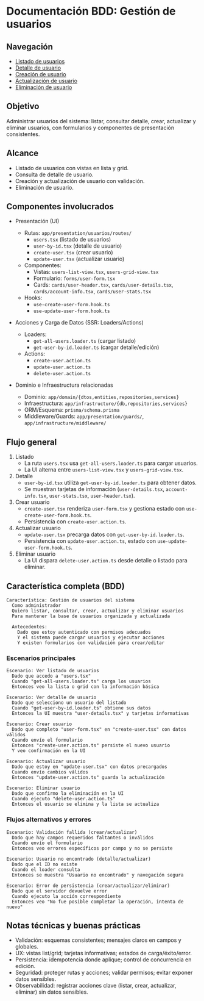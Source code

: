 # Documentación BDD: Gestión de usuarios 

## Navegación
- [Listado de usuarios](./users-list.md)
- [Detalle de usuario](./user-detail.md)
- [Creación de usuario](./create-user.md)
- [Actualización de usuario](./update-user.md)
- [Eliminación de usuario](./delete-user.md)

## Objetivo
Administrar usuarios del sistema: listar, consultar detalle, crear, actualizar y eliminar usuarios, con formularios y componentes de presentación consistentes.

## Alcance
- Listado de usuarios con vistas en lista y grid.
- Consulta de detalle de usuario.
- Creación y actualización de usuario con validación.
- Eliminación de usuario.

## Componentes involucrados

- Presentación (UI)
  - Rutas: `app/presentation/usuarios/routes/`
    - `users.tsx` (listado de usuarios)
    - `user-by-id.tsx` (detalle de usuario)
    - `create-user.tsx` (crear usuario)
    - `update-user.tsx` (actualizar usuario)
  - Componentes:
    - Vistas: `users-list-view.tsx`, `users-grid-view.tsx`
    - Formulario: `forms/user-form.tsx`
    - Cards: `cards/user-header.tsx`, `cards/user-details.tsx`, `cards/account-info.tsx`, `cards/user-stats.tsx`
  - Hooks:
    - `use-create-user-form.hook.ts`
    - `use-update-user-form.hook.ts`

- Acciones y Carga de Datos (SSR: Loaders/Actions)
  - Loaders:
    - `get-all-users.loader.ts` (cargar listado)
    - `get-user-by-id.loader.ts` (cargar detalle/edición)
  - Actions:
    - `create-user.action.ts`
    - `update-user.action.ts`
    - `delete-user.action.ts`

- Dominio e Infraestructura relacionadas
  - Dominio: `app/domain/{dtos,entities,repositories,services}`
  - Infraestructura: `app/infrastructure/{db,repositories,services}`
  - ORM/Esquema: `prisma/schema.prisma`
  - Middleware/Guards: `app/presentation/guards/`, `app/infrastructure/middleware/`

## Flujo general

1. Listado
   - La ruta `users.tsx` usa `get-all-users.loader.ts` para cargar usuarios.
   - La UI alterna entre `users-list-view.tsx` y `users-grid-view.tsx`.
2. Detalle
   - `user-by-id.tsx` utiliza `get-user-by-id.loader.ts` para obtener datos.
   - Se muestran tarjetas de información (`user-details.tsx`, `account-info.tsx`, `user-stats.tsx`, `user-header.tsx`).
3. Crear usuario
   - `create-user.tsx` renderiza `user-form.tsx` y gestiona estado con `use-create-user-form.hook.ts`.
   - Persistencia con `create-user.action.ts`.
4. Actualizar usuario
   - `update-user.tsx` precarga datos con `get-user-by-id.loader.ts`.
   - Persistencia con `update-user.action.ts`, estado con `use-update-user-form.hook.ts`.
5. Eliminar usuario
   - La UI dispara `delete-user.action.ts` desde detalle o listado para eliminar.

## Característica completa (BDD)

```gherkin
Característica: Gestión de usuarios del sistema
  Como administrador
  Quiero listar, consultar, crear, actualizar y eliminar usuarios
  Para mantener la base de usuarios organizada y actualizada

  Antecedentes:
    Dado que estoy autenticado con permisos adecuados
    Y el sistema puede cargar usuarios y ejecutar acciones
    Y existen formularios con validación para crear/editar
```

### Escenarios principales

```gherkin
Escenario: Ver listado de usuarios
  Dado que accedo a "users.tsx"
  Cuando "get-all-users.loader.ts" carga los usuarios
  Entonces veo la lista o grid con la información básica

Escenario: Ver detalle de usuario
  Dado que selecciono un usuario del listado
  Cuando "get-user-by-id.loader.ts" obtiene sus datos
  Entonces la UI muestra "user-details.tsx" y tarjetas informativas

Escenario: Crear usuario
  Dado que completo "user-form.tsx" en "create-user.tsx" con datos válidos
  Cuando envío el formulario
  Entonces "create-user.action.ts" persiste el nuevo usuario
  Y veo confirmación en la UI

Escenario: Actualizar usuario
  Dado que estoy en "update-user.tsx" con datos precargados
  Cuando envío cambios válidos
  Entonces "update-user.action.ts" guarda la actualización

Escenario: Eliminar usuario
  Dado que confirmo la eliminación en la UI
  Cuando ejecuto "delete-user.action.ts"
  Entonces el usuario se elimina y la lista se actualiza
```

### Flujos alternativos y errores

```gherkin
Escenario: Validación fallida (crear/actualizar)
  Dado que hay campos requeridos faltantes o inválidos
  Cuando envío el formulario
  Entonces veo errores específicos por campo y no se persiste

Escenario: Usuario no encontrado (detalle/actualizar)
  Dado que el ID no existe
  Cuando el loader consulta
  Entonces se muestra "Usuario no encontrado" y navegación segura

Escenario: Error de persistencia (crear/actualizar/eliminar)
  Dado que el servidor devuelve error
  Cuando ejecuto la acción correspondiente
  Entonces veo "No fue posible completar la operación, intenta de nuevo"
```

## Notas técnicas y buenas prácticas
- Validación: esquemas consistentes; mensajes claros en campos y globales.
- UX: vistas list/grid; tarjetas informativas; estados de carga/éxito/error.
- Persistencia: idempotencia donde aplique; control de concurrencia en edición.
- Seguridad: proteger rutas y acciones; validar permisos; evitar exponer datos sensibles.
- Observabilidad: registrar acciones clave (listar, crear, actualizar, eliminar) sin datos sensibles.
